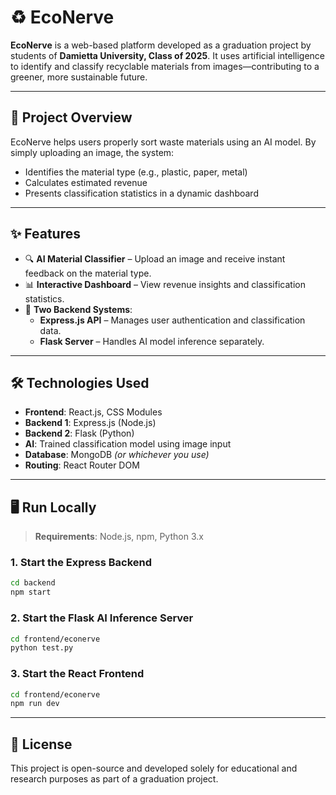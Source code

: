 # ♻️ EcoNerve

**EcoNerve** is a web-based platform developed as a graduation project by students of **Damietta University, Class of 2025**. It uses artificial intelligence to identify and classify recyclable materials from images—contributing to a greener, more sustainable future.

---

## 🌱 Project Overview

EcoNerve helps users properly sort waste materials using an AI model. By simply uploading an image, the system:

- Identifies the material type (e.g., plastic, paper, metal)
- Calculates estimated revenue
- Presents classification statistics in a dynamic dashboard

---

## ✨ Features

- 🔍 **AI Material Classifier** – Upload an image and receive instant feedback on the material type.
- 📊 **Interactive Dashboard** – View revenue insights and classification statistics.
- 🧠 **Two Backend Systems**:
  - **Express.js API** – Manages user authentication and classification data.
  - **Flask Server** – Handles AI model inference separately.

---

## 🛠️ Technologies Used

- **Frontend**: React.js, CSS Modules
- **Backend 1**: Express.js (Node.js)
- **Backend 2**: Flask (Python)
- **AI**: Trained classification model using image input
- **Database**: MongoDB *(or whichever you use)*
- **Routing**: React Router DOM

---

## 🖥️ Run Locally

> **Requirements**: Node.js, npm, Python 3.x

### 1. Start the Express Backend

```bash
cd backend
npm start
```

### 2. Start the Flask AI Inference Server

```bash
cd frontend/econerve
python test.py
```

### 3. Start the React Frontend

```bash
cd frontend/econerve
npm run dev
```

---

## 📄 License

This project is open-source and developed solely for educational and research purposes as part of a graduation project.
